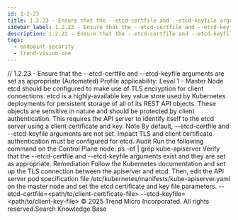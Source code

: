 ```yaml
---
id: 1-2-23
title: 1.2.23 - Ensure that the --etcd-certfile and --etcd-keyfile arguments are set as appropriate (Automated)
sidebar_label: 1.2.23 - Ensure that the --etcd-certfile and --etcd-keyfile arguments are set as appropriate (Automated)
description: 1.2.23 - Ensure that the --etcd-certfile and --etcd-keyfile arguments are set as appropriate (Automated)
tags:
  - endpoint-security
  - trend-vision-one
---
```


/*<![CDATA[*/ $('#title').html($('meta[name=map-description]').attr('content')); /*]]>*/ 1.2.23 - Ensure that the --etcd-certfile and --etcd-keyfile arguments are set as appropriate (Automated) Profile applicability: Level 1 - Master Node etcd should be configured to make use of TLS encryption for client connections. etcd is a highly-available key value store used by Kubernetes deployments for persistent storage of all of its REST API objects. These objects are sensitive in nature and should be protected by client authentication. This requires the API server to identify itself to the etcd server using a client certificate and key. Note By default, --etcd-certfile and --etcd-keyfile arguments are not set. Impact TLS and client certificate authentication must be configured for etcd. Audit Run the following command on the Control Plane node: ps -ef | grep kube-apiserver Verify that the --etcd-certfile and --etcd-keyfile arguments exist and they are set as appropriate. Remediation Follow the Kubernetes documentation and set up the TLS connection between the apiserver and etcd. Then, edit the API server pod specification file /etc/kubernetes/manifests/kube-apiserver.yaml on the master node and set the etcd certificate and key file parameters. --etcd-certfile=<path/to/client-certificate-file> --etcd-keyfile=<path/to/client-key-file> © 2025 Trend Micro Incorporated. All rights reserved.Search Knowledge Base